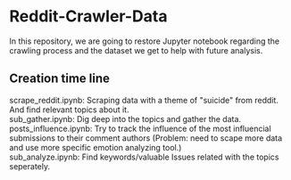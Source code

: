 # Reddit-Crawler-Data
In this repository, we are going to restore Jupyter notebook regarding the crawling process and the dataset we get to help with future analysis.  
## Creation time line 
scrape_reddit.ipynb: Scraping data with a theme of "suicide" from reddit. And find relevant topics about it.     
sub_gather.ipynb: Dig deep into the topics and gather the data.   
posts_influence.ipynb: Try to track the influence of the most influencial submissions to their comment authors (Problem: need to scape more data and use more specific emotion analyzing tool.)    
sub_analyze.ipynb: Find keywords/valuable Issues related with the topics seperately.   

